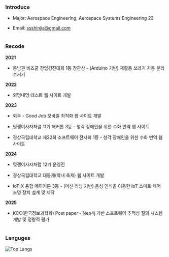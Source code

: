 ### Introduce
- Major: Aerospace Engineering, Aerospace Systems Engineering 23

- Email: ssshinjia@gmail.com

#

### Recode
**2021**

- 동남권 비즈쿨 창업경진대회 1등 장관상 - (Arduino 기반) 재활용 쓰레기 자동 분리수거기

**2022**

- 외멍내멍 테스트 웹 사이트 개발

**2023**

- 외주 - Good Job 모바일 최적화 웹 사이트 개발

- 멋쟁이사자처럼 11기 해커톤 3등 - 청각 장애인을 위한 수화 번역 웹 사이트
  
- 경상국립대학교 제32회 소프트웨어 전시회 1등 - 청각 장애인을 위한 수화 번역 웹 사이트

**2024**

- 멋쟁이사자처럼 12기 운영진

- 경상국립대학교 대동제(학내 축제) 웹 사이트 개발

- IoT-X 융합 메이커톤 3등 - (머신 러닝 기반) 음성 인식을 이용한 IoT 스마트 제어 조명 장치 설계 및 제작

**2025**
- KCC(한국정보과학회) Post paper - Neo4j 기반 소프트웨어 추적성 질의 시스템 개발 및 정량적 평가
#

### Languges
![Top Langs](https://github-readme-stats.vercel.app/api/top-langs/?username=shinjiaaa&layout=compact)
